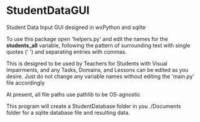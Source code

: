 # StudentDataGUI

Student Data Input GUI designed in wxPython and sqlite

To use this package open 'helpers.py' and edit the names for the **students_all** variable, following the pattern of surrounding text with single quotes (' ') and separating entries with commas.

This is designed to be used by Teachers for Students with Visual Impairments, and any Tasks, Domains, and Lessons can be edited as you desire. Just do not change any variable names without editing the 'main.py' file
accordingly

At present, all file paths use pathlib to be OS-agnostic

This program will create a StudentDatabase folder in you ./Documents folder for a sqlite database file and resulting data. 
